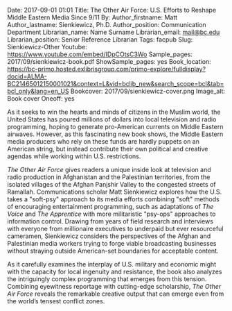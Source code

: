 Date: 2017-09-01 01:01
Title: The Other Air Force: U.S. Efforts to Reshape Middle Eastern Media Since 9/11
By:
Author_firstname: Matt 
Author_lastname: Sienkiewicz, Ph.D.
Author_position: Communication Department
Librarian_name: Name Surname
Librarian_email: mail@bc.edu
Librarian_position: Senior Reference Librarian
Tags: facpub
Slug: Sienkiewicz-Other
Youtube: https://www.youtube.com/embed/IDpCOtsC3Wo
Sample_pages: 2017/09/sienkiewicz-book.pdf
ShowSample_pages: yes
Book_location: https://bc-primo.hosted.exlibrisgroup.com/primo-explore/fulldisplay?docid=ALMA-BC21465012150001021&context=L&vid=bclib_new&search_scope=bcl&tab=bcl_only&lang=en_US
Bookcover: 2017/09/sienkiewicz-cover.png
Image_alt: Book cover
Oneoff: yes

As it seeks to win the hearts and minds of citizens in the Muslim world, the United States has poured millions of dollars into local television and radio programming, hoping to generate pro-American currents on Middle Eastern airwaves. However, as this fascinating new book shows, the Middle Eastern media producers who rely on these funds are hardly puppets on an American string, but instead contribute their own political and creative agendas while working within U.S. restrictions.  
 
<em>The Other Air Force</em> gives readers a unique inside look at television and radio production in Afghanistan and the Palestinian territories, from the isolated villages of the Afghan Panjshir Valley to the congested streets of Ramallah. Communications scholar Matt Sienkiewicz explores how the U.S. takes a "soft-psy" approach to its media efforts combining "soft" methods of encouraging entertainment programming, such as adaptations of <em>The Voice</em> and <em>The Apprentice</em> with more militaristic "psy-ops" approaches to information control. Drawing from years of field research and interviews with everyone from millionaire executives to underpaid but ever resourceful cameramen, Sienkiewicz considers the perspectives of the Afghan and Palestinian media workers trying to forge viable broadcasting businesses without straying outside American-set boundaries for acceptable content.   
 
As it carefully examines the interplay of U.S. military and economic might with the capacity for local ingenuity and resistance, the book also analyzes the intriguingly complex programming that emerges from this tension. Combining eyewitness reportage with cutting-edge scholarship, <em>The Other Air Force</em> reveals the remarkable creative output that can emerge even from the world’s tensest conflict zones.